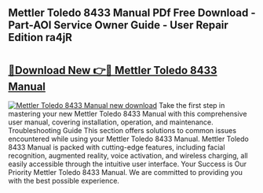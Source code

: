 ## Mettler Toledo 8433 Manual PDf Free Download - Part-AOI Service Owner Guide - User Repair Edition ra4jR

# <h2><a href="http://bc95992.oget.top/?id=Mettler+Toledo+8433+Manual">🔗Download New 👉🔴 Mettler Toledo 8433 Manual</a></h2>

[![Mettler Toledo 8433 Manual new download](https://i.imgur.com/5g1atiW.png)](http://bc95992.oget.top/?id=Mettler+Toledo+8433+Manual)
Take the first step in mastering your new Mettler Toledo 8433 Manual with this comprehensive user manual, covering installation, operation, and maintenance. Troubleshooting Guide This section offers solutions to common issues encountered while using your Mettler Toledo 8433 Manual. Mettler Toledo 8433 Manual is packed with cutting-edge features, including facial recognition, augmented reality, voice activation, and wireless charging, all easily accessible through the intuitive user interface. Your Success is Our Priority Mettler Toledo 8433 Manual. We are committed to providing you with the best possible experience.

